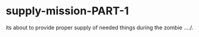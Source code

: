 # supply-mission-PART-1
its about to provide proper supply of needed things during the zombie ..../.
